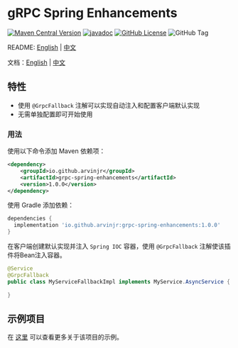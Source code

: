 # gRPC Spring Enhancements

[![Maven Central Version](https://img.shields.io/maven-central/v/io.github.arvinjr/grpc-spring-enhancements)](https://central.sonatype.com/artifact/io.github.arvinjr/grpc-spring-enhancements/overview)
[![javadoc](https://javadoc.io/badge2/io.github.arvinjr/grpc-spring-enhancements/javadoc.svg)](https://javadoc.io/doc/io.github.arvinjr/grpc-spring-enhancements)
[![GitHub License](https://img.shields.io/github/license/ArvinJr/grpc-enhancer)](LICENSE.txt)
![GitHub Tag](https://img.shields.io/github/v/tag/ArvinJr/grpc-enhancer)

README: [English](README.md) | [中文](README-zh-CN.md)

文档：[English](https://arvinjr.github.io/gRPC-Enhancer/en) | [中文](https://arvinjr.github.io/gRPC-Enhancer/zh-CN)

## 特性
- 使用 `@GrpcFallback` 注解可以实现自动注入和配置客户端默认实现
- 无需单独配置即可开始使用

### 用法

使用以下命令添加 Maven 依赖项：

```xml
<dependency>
    <groupId>io.github.arvinjr</groupId>
    <artifactId>grpc-spring-enhancements</artifactId>
    <version>1.0.0</version>
</dependency>
```

使用 Gradle 添加依赖：

```gradle
dependencies {
  implementation 'io.github.arvinjr:grpc-spring-enhancements:1.0.0'
}
```

在客户端创建默认实现并注入 `Spring IOC` 容器，使用 `@GrpcFallback` 注解使该插件将Bean注入容器。

```java
@Service
@GrpcFallback
public class MyServiceFallbackImpl implements MyService.AsyncService {
	
}
```

## 示例项目

在 [这里](examples) 可以查看更多关于该项目的示例。
